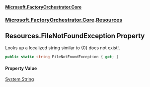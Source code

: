 #### [Microsoft.FactoryOrchestrator.Core](./Microsoft-FactoryOrchestrator-Core.md 'Microsoft.FactoryOrchestrator.Core')
### [Microsoft.FactoryOrchestrator.Core](./Microsoft-FactoryOrchestrator-Core.md 'Microsoft.FactoryOrchestrator.Core').[Resources](./Microsoft-FactoryOrchestrator-Core-Resources.md 'Microsoft.FactoryOrchestrator.Core.Resources')
## Resources.FileNotFoundException Property
Looks up a localized string similar to {0} does not exist!.  
```csharp
public static string FileNotFoundException { get; }
```
#### Property Value
[System.String](https://docs.microsoft.com/en-us/dotnet/api/System.String 'System.String')  
